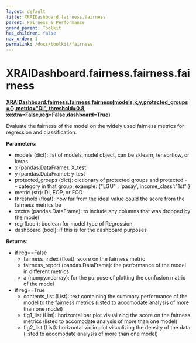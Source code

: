 ```yaml
---
layout: default
title: XRAIDashboard.fairness.fairness
parent: Fairness & Performance
grand_parent: Toolkit
has_children: false
nav_order: 1
permalink: /docs/toolkit/fairness
---
```


# XRAIDashboard.fairness.fairness.fairness
**[XRAIDashboard.fairness.fairness.fairness(models,x,y,protected_groups={},metric="DI", threshold=0.8, xextra=False,reg=False,dashboard=True)](https://github.com/gaberamolete/XRAIDashboard/blob/main/fairness/fairness.py)**


Evaluate the fairness of the model on the widely used fairness metrics for regression and classification.


**Parameters:**
- models (dict): list of models,model object, can be sklearn, tensorflow, or keras
- x (pandas.DataFrame): X_test
- y (pandas.DataFrame): y_test
- protected_groups (dict): dictionary of protected groups and protected - - category in that group, example: {"LGU" : 'pasay','income_class':"1st" }
- metric (str): DI, EOP, or EOD
- threshold (float): how far from the ideal value could the score from the fairness metrics be
- xextra (pandas.DataFrame): to include any columns that was dropped by the model
- reg (bool): boolean for model type of Regression
- dashboard (bool): if this is for the dashboard purposes

**Returns:**
- if reg==False
    - fairness_index (float): score on the fairness metric
    - fairness_report (pandas.DataFrame): the performance of the model in different metrics
    - a (numpy.ndarray): for the purpose of plotting the confusion matrix of the model
- if reg==True
    - contents_list (List): text containing the summary performance of the model to the fairness metrics (listed to accomodate analysis of more than one model)
    - fig1_list (List): horizontal bar plot visualizing the score on the fairness metrics (listed to accomodate analysis of more than one model)
    - fig2_list (List): horizontal violin plot visualizing the density of the data (listed to accomodate analysis of more than one model)
